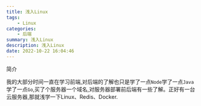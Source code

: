 ```yaml
---
title: 浅入Linux
tags: 
    - Linux
categories: 
    - 后端
summary: 浅入Linux
description: 浅入Linux
date: 2022-10-22 16:04:46
---
```


简介

我的大部分时间一直在学习前端,对后端的了解也只是学了一点`Node`学了一点`Java`学了一点`Go`,买了个服务器一个域名,对服务器部署前后端有一些了解。正好有一台云服务器,那就浅学一下Linux、Redis、Docker.



